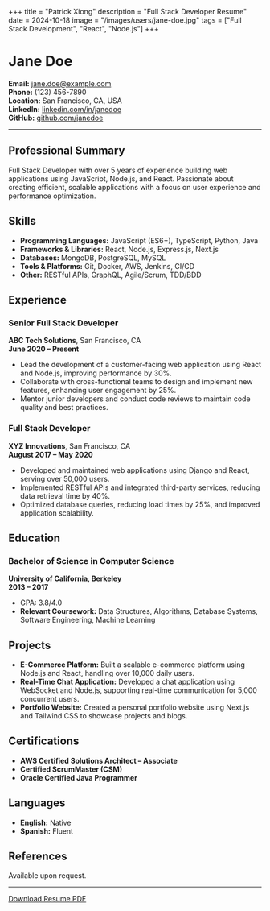 +++
title = "Patrick Xiong"
description = "Full Stack Developer Resume"
date = 2024-10-18
image = "/images/users/jane-doe.jpg"
tags = ["Full Stack Development", "React", "Node.js"]
+++

# Jane Doe

**Email:** jane.doe@example.com  
**Phone:** (123) 456-7890  
**Location:** San Francisco, CA, USA  
**LinkedIn:** [linkedin.com/in/janedoe](https://linkedin.com/in/janedoe)  
**GitHub:** [github.com/janedoe](https://github.com/janedoe)  

---

## Professional Summary

Full Stack Developer with over 5 years of experience building web applications using JavaScript, Node.js, and React. Passionate about creating efficient, scalable applications with a focus on user experience and performance optimization.

## Skills

- **Programming Languages:** JavaScript (ES6+), TypeScript, Python, Java
- **Frameworks & Libraries:** React, Node.js, Express.js, Next.js
- **Databases:** MongoDB, PostgreSQL, MySQL
- **Tools & Platforms:** Git, Docker, AWS, Jenkins, CI/CD
- **Other:** RESTful APIs, GraphQL, Agile/Scrum, TDD/BDD

## Experience

### **Senior Full Stack Developer**  
**ABC Tech Solutions**, San Francisco, CA  
**June 2020 – Present**

- Lead the development of a customer-facing web application using React and Node.js, improving performance by 30%.
- Collaborate with cross-functional teams to design and implement new features, enhancing user engagement by 25%.
- Mentor junior developers and conduct code reviews to maintain code quality and best practices.

### **Full Stack Developer**  
**XYZ Innovations**, San Francisco, CA  
**August 2017 – May 2020**

- Developed and maintained web applications using Django and React, serving over 50,000 users.
- Implemented RESTful APIs and integrated third-party services, reducing data retrieval time by 40%.
- Optimized database queries, reducing load times by 25%, and improved application scalability.

## Education

### **Bachelor of Science in Computer Science**  
**University of California, Berkeley**  
**2013 – 2017**

- GPA: 3.8/4.0
- **Relevant Coursework:** Data Structures, Algorithms, Database Systems, Software Engineering, Machine Learning

## Projects

- **E-Commerce Platform:** Built a scalable e-commerce platform using Node.js and React, handling over 10,000 daily users.
- **Real-Time Chat Application:** Developed a chat application using WebSocket and Node.js, supporting real-time communication for 5,000 concurrent users.
- **Portfolio Website:** Created a personal portfolio website using Next.js and Tailwind CSS to showcase projects and blogs.

## Certifications

- **AWS Certified Solutions Architect – Associate**
- **Certified ScrumMaster (CSM)**
- **Oracle Certified Java Programmer**

## Languages

- **English:** Native
- **Spanish:** Fluent

## References

Available upon request.

---

[Download Resume PDF](/files/jane-doe-resume.pdf)
